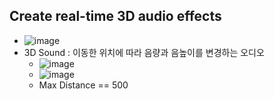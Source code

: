 ## Create real-time 3D audio effects
- ![image](https://user-images.githubusercontent.com/85896566/181405234-622c06e8-dabd-4e0e-bb36-a55d27516b96.png)
- 3D Sound : 이동한 위치에 따라 음량과 음높이를 변경하는 오디오
  - ![image](https://user-images.githubusercontent.com/85896566/181405761-905ae353-c951-45ba-ac60-289ef5259ab9.png)
  - ![image](https://user-images.githubusercontent.com/85896566/181406112-aed59dd2-ed70-4a01-ad89-47f20c610909.png)
  - Max Distance == 500
